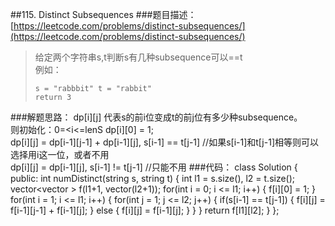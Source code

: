 ##115. Distinct Subsequences
###题目描述：[https://leetcode.com/problems/distinct-subsequences/](https://leetcode.com/problems/distinct-subsequences/)
> 给定两个字符串s,t判断s有几种subsequence可以==t    
> 例如：
> 
>     s = "rabbbit" t = "rabbit"
>     return 3

###解题思路：
dp[i][j] 代表s的前i位变成t的前j位有多少种subsequence。    
则初始化：0=<i<=lenS dp[i][0] = 1;    
dp[i][j] = dp[i-1][j-1] + dp[i-1][j], s[i-1] == t[j-1] //如果s[i-1]和t[j-1]相等则可以选择用i这一位，或者不用    
dp[i][j] = dp[i-1][j], s[i-1] != t[j-1] //只能不用
###代码：
	class Solution {
	public:
	    int numDistinct(string s, string t) {
	        int l1 = s.size(), l2 = t.size();
	        vector<vector<int> > f(l1+1, vector<int>(l2+1));
	        for(int i = 0; i <= l1; i++) {
	            f[i][0] = 1;
	        }
	        for(int i = 1; i <= l1; i++) {
	            for(int j = 1; j <= l2; j++) {
	                if(s[i-1] == t[j-1]) {
	                    f[i][j] = f[i-1][j-1] + f[i-1][j];
	                }
	                else {
	                    f[i][j] = f[i-1][j];
	                }
	            }
	        }
	        return f[l1][l2];
	    }
	};
